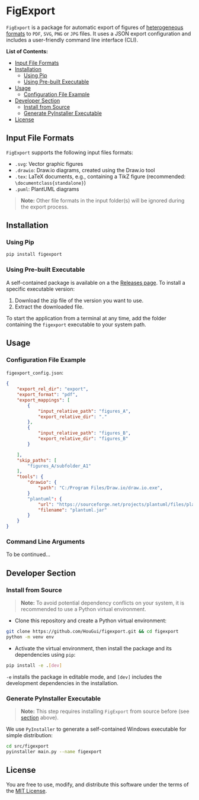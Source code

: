# FigExport
`FigExport` is a package for automatic export of figures of [heterogeneous formats](#input-file-formats) 
to `PDF`, `SVG`, `PNG` or `JPG` files. 
It uses a JSON export configuration and includes a user-friendly command line interface (CLI).

**List of Contents:**
- [Input File Formats](#input-file-formats)
- [Installation](#installation)
  - [Using Pip](#using-pip)
  - [Using Pre-built Executable](#using-pre-built-executable)
- [Usage](#usage)
  - [Configuration File Example](#configuration-file-example)
- [Developer Section](#developer-section)
  - [Install from Source](#install-from-source)
  - [Generate PyInstaller Executable](#generate-pyinstaller-executable)
- [License](#license)


## Input File Formats
`FigExport` supports the following input files formats:
* `.svg`: Vector graphic figures
* `.drawio`: Draw.io diagrams, created using the Draw.io tool
* `.tex`: LaTeX documents, e.g., containing a TikZ figure (recommended: `\documentclass{standalone}`)
* `.puml`: PlantUML diagrams

> **Note:** Other file formats in the input folder(s) will be ignored during the export process.

## Installation
### Using Pip
```sh
pip install figexport
```

### Using Pre-built Executable
A self-contained package is available on a the [Releases page](https://github.com/HouGui/figexport/releases).
To install a specific executable version:
1. Download the zip file of the version you want to use.
2. Extract the downloaded file.

To start the application from a terminal at any time, add the folder containing the `figexport` executable to
your system path.

## Usage
### Configuration File Example
`figexport_config.json`:
```json
{
    "export_rel_dir": "export",
    "export_format": "pdf",
    "export_mappings": [
        {
            "input_relative_path": "figures_A",
            "export_relative_dir": "."
        },
        {
            "input_relative_path": "figures_B",
            "export_relative_dir": "figures_B"
        }

    ],
    "skip_paths": [
        "figures_A/subfolder_A1"
    ],
    "tools": {
        "drawio": {
            "path": "C:/Program Files/Draw.io/draw.io.exe",
        }
        "plantuml": {
            "url": "https://sourceforge.net/projects/plantuml/files/plantuml.jar/download",
            "filename": "plantuml.jar"
        }
    }
}
```

### Command Line Arguments
To be continued...

## Developer Section
### Install from Source
> **Note:**
> To avoid potential dependency conflicts on your system, it is recommended to use a Python virtual environment.

* Clone this repository and create a Python virtual environment:
```sh
git clone https://github.com/HouGui/figexport.git && cd figexport
python -m venv env
```

* Activate the virtual environment, then install the package and its dependencies using `pip`:
```sh
pip install -e .[dev]
```
`-e` installs the package in editable mode, and `[dev]` includes the development dependencies
in the installation.

### Generate PyInstaller Executable
> **Note:**
> This step requires installing `FigExport` from source before (see [section](#install-from-source) above).

We use `PyInstaller` to generate a self-contained Windows executable for simple distribution:
```sh
cd src/figexport
pyinstaller main.py --name figexport
```

## License
You are free to use, modify, and distribute this software under the terms of the [MIT License](LICENSE).

